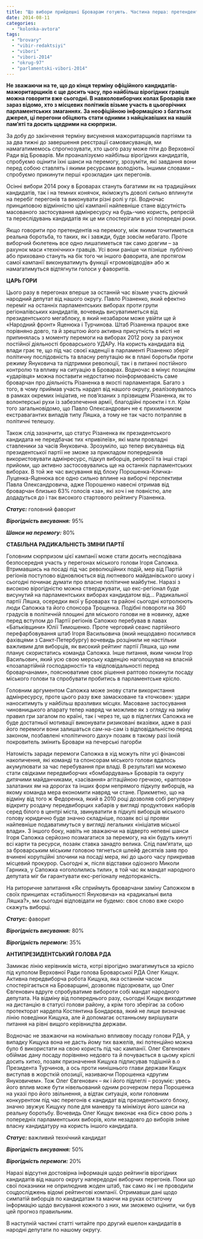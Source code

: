 ```yaml
---
title: "Що вибори прийдешні Броварам готують. Частина перша: претенденти на перемогу"
date: 2014-08-11
categories: 
  - "kolonka-avtora"
tags: 
  - "brovary"
  - "vibir-redaktsiyi"
  - "vibori"
  - "vibori-2014"
  - "okrug-97"
  - "parlamentski-vibori-2014"
---
```


**Не зважаючи на те, що до кінця терміну офіційного кандидатів-мажоритарщиків є ще досить часу, про найбільш вірогідних гравців можна говорити вже сьогодні. В навколовиборчих колах Броварів вже зараз відомо, хто з місцевих політиків візьме участь в цьогорічних парламентських змаганнях. За неофіційною інформацією з багатьох джерел, ці перегони обіцяють стати одними з найцікавіших на нашій пам’яті та досить щедрими на сюрпризи.**

За добу до закінчення терміну висунення мажоритарщиків партіями та за два тижні до завершення реєстрації самовисуванців, ми намагатимемось спрогнозувати, хто цього разу може піти до Верховної Ради від Броварів. Ми проаналізуємо найбільш вірогідних кандидатів, спробуємо оцінити їхні шанси на перемогу, зрозуміти, які завдання вони перед собою ставлять і якими ресурсами володіють. Іншими словами – спробуємо прикинути перші «розклади» цих перегонів.

Осінні вибори 2014 року в Броварах стануть багатими як на традиційних кандидатів, так і на темних конячок, якіможуть доволі сильно вплинути на перебіг перегонів та виконувати різні ролі у грі. Водночас принциповою відмінністю цієї кампанії найпевніше стане відсутність масованого застосування адмінресурсу на будь-чию користь, репресій та переслідувань кандидатів як це ми спостерігали в усі попередні роки.

Якщо говорити про претендентів на перемогу, між якими точитиметься реальна боротьба, то таких, як і завжди, буде зовсім небагато. Проте виборчий бюлетень все одно лишатиметься так само довгим – за рахунок маси «технічних» гравців. Усі вони раніше чи пізніше  публічно або приховано стануть на бік того чи іншого фаворита, але протягом самої кампанії виконуватимуть функції «громовідводів» або ж намагатимуться відтягнути голоси у фаворитів.

**ЦАРЬ ГОРИ**

Цього разу в перегонах вперше за останній час візьме участь діючий народний депутат від нашого округу. Павло Різаненко, який ефектно переміг на останніх парламентських виборах проти групи регіоналівських кандидатів, вочевидь висуватиметься від президентського мегаблоку, в який незабаром може увійти ще й «Народний фронт» Яценюка і Турчинова. Штаб Різаненка працює вже порівняно довго, та й зрештою його активна присутність в місті не припинялась з моменту перемоги на виборах 2012 року за рахунок постійної діяльності броварського УДАРу. На користь кандидата від влади грає те, що під час своєї каденції в парламенті Різаненко зберіг політичну послідовність та власну репутацію як в плані боротьби проти режиму Януковича та підтримки революції, так і в питанні постійного контролю та впливу на ситуацію в Броварах. Водночас в мінус позиціям «ударівця» можна поставити недостатню поінформованість саме броварчан про діяльність Різаненка в якості парламентаря. Багато з того, в чому приймав участь нардеп від нашого округу, реалізовувалось в рамках окремих ініціатив, не пов’язаних з прізвищем Різаненка, як то волонтерські рухи із забезпечення армії, благодійні проекти і т.п. Крім того загальновідомо, що Павло Олександрович не є прихильником екстравагантих випадів типу Ляшка, а тому не так часто потрапляє в політичні телешоу.

Також слід зазначити, що статус Різаненка як президентського кандидата не передбачає тих «привілеїв», які мали провладні ставленики за часів Януковича. Зрозуміло, що тепер висуванець від президентської партії не зможе за прикладом попередників використовувати адмінресурс, підкуп виборців, репресії та інші старі прийоми, що активно застосовувались ще на останніх парламентських виборах. В той же час висування від блоку Порошенка-Кличка-Луценка-Яценюка все одно сильно вплине на виборчі перспективи Павла Олександровича, адже Порошенко навесні отримав від броварчан близько 63% голосів «за», які хоч і не повністю, але додадуться до і так високого стартового рейтингу Різаненка.

**_Статус:_** головний фаворит

**_Вірогідність висування:_** 95%

**_Шанси на перемогу:_** 80%

**СТАБІЛЬНА РАДИКАЛЬНІСТЬ ЗМІНИ ПАРТІЇ**

Головним сюрпризом цієї кампанії може стати досить несподівана безпосередня участь у перегонах міського голови Ігоря Сапожка. Втримавшись на посаді під час революційних подій, мер від Партій регіонів поступово відновлюється від лютневого майданівського шоку і сьогодні починає думати про власне політичне майбутнє. Наразі з високою вірогідністю можна стверджувати, що екс-регіонал буде висунутий на парламентських виборах кандидатом від… Радикальної партії Ляшка, осередки якої у Броварах та районі сьогодні котролюють люди Сапожка та його спонсора Трощенка. Подібні повороти на 360 градусів в політичній площині для міського голови не в новинку, адже перед вступом до Партії регіонів Сапожко перебував в лавах «Батьківщини» Юлії Тимошенко. Проте черговий сеанс партійного перефарбовування штаб Ігоря Васильовича (який нещодавно посилився фахівцями з Санкт-Петербургу) вочевидь розцінили не настільки важливим для виборців, як високий рейтинг партії Ляшка, що ним планує скористатись команда Сапожка. Інше питання, яким чином Ігор Васильович, який усю свою мерську каденцію наголошував на власній «позапартійній господарності» та «відповідальності перед броварчанами», пояснюватиме своє рішення раптово покинути посаду міського голови та спробувати пробитись в парламентське крісло.

Головним аргументом Сапожка може знову стати використання адмінресурсу, проте цього разу вже замасковане та «точкове»: удари наноситимуть у найбільш вразливих місцях. Масоване застосування чиновницького апарату тепер навряд чи можливе як з огляду на зміну правил гри загалом по країні, так і через те, що в підлеглих Сапожка не буде достатньої мотивації виконувати ризиковані вказівки, адже в разі його перемоги вони залишаться сам-на-сам із відповідальністю перед законом, позбавлені «політичного даху» позаяк в такому разі їхній покровитель змінить Бровари на печерські пагорби

Натомість заради перемоги Сапожка в хід можуть піти усі фінансові накопичення, які команді та спонсорам міського голови вдалось акумулювати за час перебування при владі. В результаті ми можемо стати свідками передвиборчих «бомбардувань» Броварів та округу дитячими майданчиками, «засівання» агітаційною гречкою, «раптово» залатаних ям на дорогах та інших форм непрямого підкупу виборців, на якому команда мера економити навряд чи стане. Прикметно, що на відміну від того ж Федоренка, який в 2010 році дозволяв собі регулярну відкриту роздачу передвиборцих хабарів у вигляді продуктових наборів серед білого в центрі міста, звинуватити в підкупі виборців міського голову юридично буде значно складніше, позаяк всі ці прояви найпевніше подаватимуться у вигляді легальних «ініціатив міської влади». З іншого боку, навіть не зважаючи на відверто непевні шанси Ігоря Сапожка серйозно позмагатися за перемогу, на кін будуть кинуті всі карти та ресурси, позаяк ставка занадто велика. Слід пам’ятати, що за броварським міським головою тягнеться шлейф десятків заяв про вчинені корупційні злочини на посаді мера, які до цього часу прикривав місцевий прокурор. Сьогодні ж, після відставки одіозного Миколи Гарника, у Сапожка «огололились тили», в той час як мандат народного депутата міг би гарантувати екс-регіоналу недоторканість.

На риторичне запитання «Як сприймуть броварчани заміну Сапожком в своїх принципах «стабільності Януковича» на «радикальні вила Ляшка?», ми сьогодні відповідати не будемо: своє слово вже скоро скажуть виборці.

**_Статус:_** фаворит

**_Вірогідність висування:_** 80%

**_Вірогідність перемоги:_** 35%

**АНТИПРЕЗИДЕНТСЬКИЙ ГОЛОВА РДА**

Замикає лінію керівників міста, котрі вірогідно змагатимуться за крісло під куполом Верховної Ради голова Броварської РДА Олег Кищук. Активна передвиборча робота Кищука, яка останнім часом спостерігається на Броварщині, дозволяє підозрювати, що Олег Євгенович вдруге спробуватиме вибороти собі мандат народного депутата. На відміну від попереднього разу, сьогодні Кищук виходитиме на дистанцію в статусі голови району, а крім того зберігає за собою протекторат нардепа Костянтина Бондарєва, який не лише визначає лінію поведінки Кищука, але й допомагає останньому вирішувати питання на рівні вищого керівництва держави.

Водночас не зважаючи на номінально впливову посаду голови РДА, у випадку Кищука вона не дасть йому тих важелів, які потенційно можна було б використати на свою користь під час кампанії. Олег Євгенович обіймає дану посаду порівняно недовго та й почувається в цьому кріслі досить хитко, позаяк призначення Кищука підписував тодішній в.о Президента Турчинов, а ось проти нинішнього глави держави Кищук виступав в жорсткій опозиції, називаючи Порошенка «другим Януковичем». Тож Олег Євгенович – як і його підлеглі – розуміє: увесь його вплив може бути нівельований одним розчерком пера Порошенка на указі про його звільнення, а відтак ситуація, коли головним конкурентом під час перегонів є кандидат від президентського блоку, значно звужує Кищуку поле для маневру та мінімізує його шанси на реальну боротьбу. Вочевидь Олег Кищук виконає «на біс» свою роль з попередніх парламентських виборів, коли незадовго до виборів зніме власну кандидатуру на користь іншого кандидата.

**_Статус:_** важливий технічний кандидат

**_Вірогідність висування:_** 50%

**_Вірогідність перемоги:_** 20%

Наразі відсутня достовірна інформація щодо рейтингів вірогідних кандидатів від нашого округу напередодні виборчих перегонів. Поки що свої показники не оприлюднив жоден штаб, так само як і не проводили соцдосліджень відомі рейтингові компанії. Отримавши дані щодо симпатій виборців по кандидатам та маючи на руках остаточну інформацію щодо висування кожного з них, ми зможемо оцінити, чи був цей прогноз правильним.

В наступній частині статті читайте про другий ешелон кандидатів в народні депутати по нашому округу.
